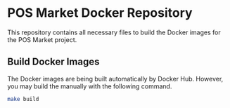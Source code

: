 # POS Market Docker Repository

This repository contains all necessary files to build the Docker images for the POS Market project.

## Build Docker Images

The Docker images are being built automatically by Docker Hub. However, you may build the manually with the following
command.

```bash
make build
```
